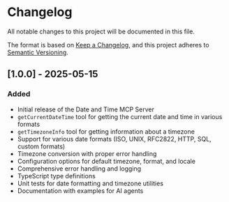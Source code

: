 # Changelog

All notable changes to this project will be documented in this file.

The format is based on [Keep a Changelog](https://keepachangelog.com/en/1.0.0/),
and this project adheres to [Semantic Versioning](https://semver.org/spec/v2.0.0.html).

## [1.0.0] - 2025-05-15

### Added

- Initial release of the Date and Time MCP Server
- `getCurrentDateTime` tool for getting the current date and time in various formats
- `getTimezoneInfo` tool for getting information about a timezone
- Support for various date formats (ISO, UNIX, RFC2822, HTTP, SQL, custom formats)
- Timezone conversion with proper error handling
- Configuration options for default timezone, format, and locale
- Comprehensive error handling and logging
- TypeScript type definitions
- Unit tests for date formatting and timezone utilities
- Documentation with examples for AI agents
